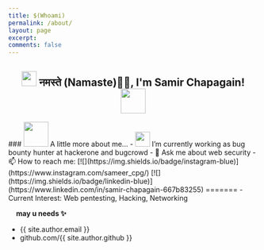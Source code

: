 ```yaml
---
title: $(Whoami)
permalink: /about/
layout: page
excerpt: 
comments: false
---
```


<h2 align=center><img src="https://emojis.slackmojis.com/emojis/images/1531849430/4246/blob-sunglasses.gif?1531849430" width="30"/> नमस्ते (Namaste)🙏🏻, I'm Samir Chapagain! <img src="https://media.giphy.com/media/12oufCB0MyZ1Go/giphy.gif" width="50"></h2>
### <img src="https://media.giphy.com/media/VgCDAzcKvsR6OM0uWg/giphy.gif" width="50"> A little more about me...
- <img src="https://media.giphy.com/media/WUlplcMpOCEmTGBtBW/giphy.gif" width="30"> I’m currently working as bug bounty hunter at hackerone and bugcrowd 
- 💬 Ask me about web security
- 📫 How to reach me: [![](https://img.shields.io/badge/instagram-blue)](https://www.instagram.com/sameer_cpg/) [![](https://img.shields.io/badge/linkedin-blue)](https://www.linkedin.com/in/samir-chapagain-667b83255)
=======
- Current Interest: Web pentesting, Hacking, Networking

&nbsp;
&nbsp;
**may u needs ✨**

- {{ site.author.email }}
- github.com/{{ site.author.github }}

